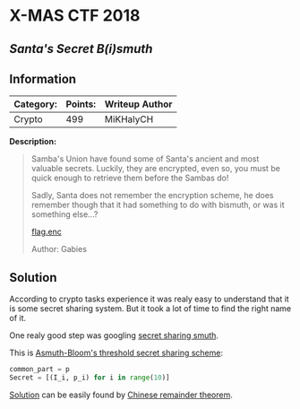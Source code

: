 # __X-MAS CTF 2018__ 
## _Santa's Secret B(i)smuth_

## Information
**Category:** | **Points:** | **Writeup Author**
--- | --- | ---
Crypto | 499 | MiKHalyCH

**Description:** 

> Samba's Union have found some of Santa's ancient and most valuable secrets. Luckily, they are encrypted, even so, you must be quick enough to retrieve them before the Sambas do!
>
>Sadly, Santa does not remember the encryption scheme, he does remember though that it had something to do with bismuth, or was it something else...?
>
>[flag.enc](src/flag.enc)
>
>Author: Gabies

## Solution
According to crypto tasks experience it was realy easy to understand that it is some secret sharing system. But it took a lot of time to find the right name of it.

One realy good step was googling [secret sharing smuth](http://lmgtfy.com/?q=secret+sharing+smuth).

This is [Asmuth-Bloom's threshold secret sharing scheme](http://cryptowiki.net/index.php?title=Asmuth-Bloom_scheme):

```py
common_part = p
Secret = [(I_i, p_i) for i in range(10)]
```

[Solution](solver.py) can be easily found by [Chinese remainder theorem](https://en.wikipedia.org/wiki/Chinese_remainder_theorem).

